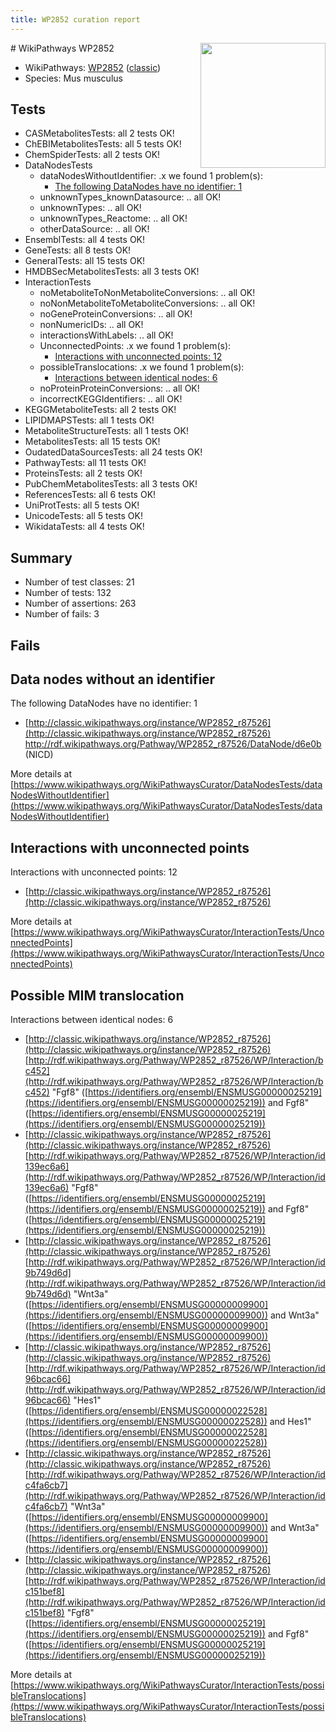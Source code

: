 ```yaml
---
title: WP2852 curation report
---
```


<img style="float: right; width: 200px" src="https://upload.wikimedia.org/wikipedia/commons/thumb/8/83/Wplogo_with_text_500.png/640px-Wplogo_with_text_500.png" />
# WikiPathways WP2852

* WikiPathways: [WP2852](https://wikipathways.org/pathways/WP2852) ([classic](https://classic.wikipathways.org/instance/WP2852))
* Species: Mus musculus
## Tests
* CASMetabolitesTests: all 2 tests OK!
* ChEBIMetabolitesTests: all 5 tests OK!
* ChemSpiderTests: all 2 tests OK!
* DataNodesTests
    * dataNodesWithoutIdentifier: .x we found 1 problem(s):
        * [The following DataNodes have no identifier: 1](#d2d32fa0)
    * unknownTypes_knownDatasource: .. all OK!
    * unknownTypes: .. all OK!
    * unknownTypes_Reactome: .. all OK!
    * otherDataSource: .. all OK!
* EnsemblTests: all 4 tests OK!
* GeneTests: all 8 tests OK!
* GeneralTests: all 15 tests OK!
* HMDBSecMetabolitesTests: all 3 tests OK!
* InteractionTests
    * noMetaboliteToNonMetaboliteConversions: .. all OK!
    * noNonMetaboliteToMetaboliteConversions: .. all OK!
    * noGeneProteinConversions: .. all OK!
    * nonNumericIDs: .. all OK!
    * interactionsWithLabels: .. all OK!
    * UnconnectedPoints: .x we found 1 problem(s):
        * [Interactions with unconnected points: 12](#7f1d4079)
    * possibleTranslocations: .x we found 1 problem(s):
        * [Interactions between identical nodes: 6](#1c11820b)
    * noProteinProteinConversions: .. all OK!
    * incorrectKEGGIdentifiers: .. all OK!
* KEGGMetaboliteTests: all 2 tests OK!
* LIPIDMAPSTests: all 1 tests OK!
* MetaboliteStructureTests: all 1 tests OK!
* MetabolitesTests: all 15 tests OK!
* OudatedDataSourcesTests: all 24 tests OK!
* PathwayTests: all 11 tests OK!
* ProteinsTests: all 2 tests OK!
* PubChemMetabolitesTests: all 3 tests OK!
* ReferencesTests: all 6 tests OK!
* UniProtTests: all 5 tests OK!
* UnicodeTests: all 5 tests OK!
* WikidataTests: all 4 tests OK!


## Summary

* Number of test classes: 21
* Number of tests: 132
* Number of assertions: 263
* Number of fails: 3

## Fails

<a name="d2d32fa0" />

## Data nodes without an identifier

The following DataNodes have no identifier: 1

* [http://classic.wikipathways.org/instance/WP2852_r87526](http://classic.wikipathways.org/instance/WP2852_r87526) http://rdf.wikipathways.org/Pathway/WP2852_r87526/DataNode/d6e0b (NICD)


More details at [https://www.wikipathways.org/WikiPathwaysCurator/DataNodesTests/dataNodesWithoutIdentifier](https://www.wikipathways.org/WikiPathwaysCurator/DataNodesTests/dataNodesWithoutIdentifier)

<a name="7f1d4079" />

## Interactions with unconnected points

Interactions with unconnected points: 12

* [http://classic.wikipathways.org/instance/WP2852_r87526](http://classic.wikipathways.org/instance/WP2852_r87526)


More details at [https://www.wikipathways.org/WikiPathwaysCurator/InteractionTests/UnconnectedPoints](https://www.wikipathways.org/WikiPathwaysCurator/InteractionTests/UnconnectedPoints)

<a name="1c11820b" />

## Possible MIM translocation

Interactions between identical nodes: 6

* [http://classic.wikipathways.org/instance/WP2852_r87526](http://classic.wikipathways.org/instance/WP2852_r87526) [http://rdf.wikipathways.org/Pathway/WP2852_r87526/WP/Interaction/bc452](http://rdf.wikipathways.org/Pathway/WP2852_r87526/WP/Interaction/bc452) "Fgf8" ([https://identifiers.org/ensembl/ENSMUSG00000025219](https://identifiers.org/ensembl/ENSMUSG00000025219)) and 
Fgf8" ([https://identifiers.org/ensembl/ENSMUSG00000025219](https://identifiers.org/ensembl/ENSMUSG00000025219))
* [http://classic.wikipathways.org/instance/WP2852_r87526](http://classic.wikipathways.org/instance/WP2852_r87526) [http://rdf.wikipathways.org/Pathway/WP2852_r87526/WP/Interaction/id139ec6a6](http://rdf.wikipathways.org/Pathway/WP2852_r87526/WP/Interaction/id139ec6a6) "Fgf8" ([https://identifiers.org/ensembl/ENSMUSG00000025219](https://identifiers.org/ensembl/ENSMUSG00000025219)) and 
Fgf8" ([https://identifiers.org/ensembl/ENSMUSG00000025219](https://identifiers.org/ensembl/ENSMUSG00000025219))
* [http://classic.wikipathways.org/instance/WP2852_r87526](http://classic.wikipathways.org/instance/WP2852_r87526) [http://rdf.wikipathways.org/Pathway/WP2852_r87526/WP/Interaction/id9b749d6d](http://rdf.wikipathways.org/Pathway/WP2852_r87526/WP/Interaction/id9b749d6d) "Wnt3a" ([https://identifiers.org/ensembl/ENSMUSG00000009900](https://identifiers.org/ensembl/ENSMUSG00000009900)) and 
Wnt3a" ([https://identifiers.org/ensembl/ENSMUSG00000009900](https://identifiers.org/ensembl/ENSMUSG00000009900))
* [http://classic.wikipathways.org/instance/WP2852_r87526](http://classic.wikipathways.org/instance/WP2852_r87526) [http://rdf.wikipathways.org/Pathway/WP2852_r87526/WP/Interaction/id96bcac66](http://rdf.wikipathways.org/Pathway/WP2852_r87526/WP/Interaction/id96bcac66) "Hes1" ([https://identifiers.org/ensembl/ENSMUSG00000022528](https://identifiers.org/ensembl/ENSMUSG00000022528)) and 
Hes1" ([https://identifiers.org/ensembl/ENSMUSG00000022528](https://identifiers.org/ensembl/ENSMUSG00000022528))
* [http://classic.wikipathways.org/instance/WP2852_r87526](http://classic.wikipathways.org/instance/WP2852_r87526) [http://rdf.wikipathways.org/Pathway/WP2852_r87526/WP/Interaction/idc4fa6cb7](http://rdf.wikipathways.org/Pathway/WP2852_r87526/WP/Interaction/idc4fa6cb7) "Wnt3a" ([https://identifiers.org/ensembl/ENSMUSG00000009900](https://identifiers.org/ensembl/ENSMUSG00000009900)) and 
Wnt3a" ([https://identifiers.org/ensembl/ENSMUSG00000009900](https://identifiers.org/ensembl/ENSMUSG00000009900))
* [http://classic.wikipathways.org/instance/WP2852_r87526](http://classic.wikipathways.org/instance/WP2852_r87526) [http://rdf.wikipathways.org/Pathway/WP2852_r87526/WP/Interaction/idc151bef8](http://rdf.wikipathways.org/Pathway/WP2852_r87526/WP/Interaction/idc151bef8) "Fgf8" ([https://identifiers.org/ensembl/ENSMUSG00000025219](https://identifiers.org/ensembl/ENSMUSG00000025219)) and 
Fgf8" ([https://identifiers.org/ensembl/ENSMUSG00000025219](https://identifiers.org/ensembl/ENSMUSG00000025219))


More details at [https://www.wikipathways.org/WikiPathwaysCurator/InteractionTests/possibleTranslocations](https://www.wikipathways.org/WikiPathwaysCurator/InteractionTests/possibleTranslocations)

